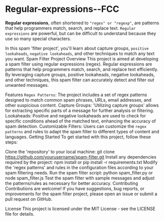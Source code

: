 # Regular-expressions--FCC
**Regular expressions**, often shortened to `"regex" or "regexp"`, are patterns that help programmers match, search, and replace text. `Regular expressions` are powerful, but can be difficult to understand because they use so many special characters.

In this spam 'filter project', you'll learn about capture groups, `positive lookaheads`, `negative lookaheads`, and other techniques to match any text you want.
Spam Filter Project
Overview
This project is aimed at developing a spam filter using regular expressions (regex). Regular expressions are patterns that help programmers match, search, and replace text efficiently. By leveraging capture groups, positive lookaheads, negative lookaheads, and other techniques, this spam filter can accurately detect and filter out unwanted messages.

Features
`Regex Patterns`: The project includes a set of regex patterns designed to match common spam phrases, URLs, email addresses, and other suspicious content.
Capture Groups: 'Utilizing capture groups' allows for extracting specific parts of a message for further analysis or filtering.
Lookaheads: Positive and negative lookaheads are used to check for specific conditions ahead of the matched text, enhancing the accuracy of spam detection.
Customizable Filters: Users can customize the `regex patterns` and rules to adapt the spam filter to different types of content and languages.
Getting Started
To get started with this project, follow these steps:

Clone the 'repository' to your local machine: git clone https://github.com/yourusername/spam-filter.git
Install any dependencies required by the project: npm install or pip install -r requirements.txt
Modify the 'regex patterns' and rules in the configuration files according to your spam filtering needs.
Run the spam filter script: python spam_filter.py or node spam_filter.js
Test the spam filter with sample messages and adjust the patterns/rules as necessary for better accuracy.
Contributing
Contributions are welcome! If you have suggestions, bug reports, or improvements for the spam filter project, please open an issue or submit a pull request on GitHub.

License
This project is licensed under the MIT License - see the LICENSE file for details.
